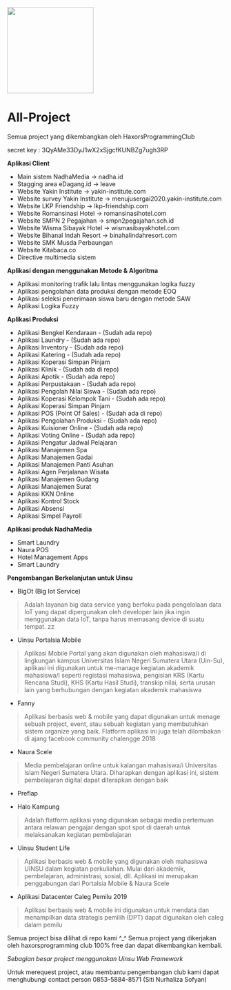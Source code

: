 <img src='https://haxors.or.id/img/logo_club.png' width='200'>

# All-Project
Semua project yang dikembangkan oleh HaxorsProgrammingClub

secret key : 3QyAMe33DyJ1wX2xSjgcfKUNBZg7ugh3RP

<strong> Aplikasi Client</strong>
- Main sistem NadhaMedia -> nadha.id
- Stagging area eDagang.id -> leave
- Website Yakin Institute -> yakin-institute.com
- Website survey Yakin Institute -> menujusergai2020.yakin-institute.com
- Website LKP Friendship -> lkp-friendship.com
- Website Romansinasi Hotel -> romansinasihotel.com
- Website SMPN 2 Pegajahan -> smpn2pegajahan.sch.id
- Website Wisma Sibayak Hotel -> wismasibayakhotel.com
- Website Bihanal Indah Resort -> binahalindahresort.com
- Website SMK Musda Perbaungan
- Website Kitabaca.co
- Directive multimedia sistem

<strong> Aplikasi dengan menggunakan Metode & Algoritma</strong>
- Aplikasi monitoring trafik lalu lintas menggunakan logika fuzzy
- Aplikasi pengolahan data produksi dengan metode EOQ
- Aplikasi seleksi penerimaan siswa baru dengan metode SAW 
- Aplikasi Logika Fuzzy

<strong> Aplikasi Produksi </strong>

- Aplikasi Bengkel Kendaraan - (Sudah ada repo)
- Aplikasi Laundry - (Sudah ada repo)
- Aplikasi Inventory - (Sudah ada repo)
- Aplikasi Katering - (Sudah ada repo)
- Aplikasi Koperasi Simpan Pinjam
- Aplikasi Klinik - (Sudah ada di repo)
- Aplikasi Apotik - (Sudah ada repo)
- Aplikasi Perpustakaan - (Sudah ada repo)
- Aplikasi Pengolah Nilai Siswa - (Sudah ada repo)
- Aplikasi Koperasi Kelompok Tani - (Sudah ada repo)
- Aplikasi Koperasi Simpan Pinjam
- Aplikasi POS (Point Of Sales) - (Sudah ada di repo)
- Aplikasi Pengolahan Produksi - (Sudah ada repo)
- Aplikasi Kuisioner Online - (Sudah ada repo)
- Aplikasi Voting Online - (Sudah ada repo)
- Aplikasi Pengatur Jadwal Pelajaran
- Aplikasi Manajemen Spa
- Aplikasi Manajemen Gadai
- Aplikasi Manajemen Panti Asuhan
- Aplikasi Agen Perjalanan Wisata
- Aplikasi Manajemen Gudang
- Aplikasi Manajemen Surat
- Aplikasi KKN Online
- Aplikasi Kontrol Stock
- Aplikasi Absensi
- Aplikasi Simpel Payroll

<strong> Aplikasi produk NadhaMedia </strong>

- Smart Laundry
- Naura POS
- Hotel Management Apps 
- Smart Laundry

<strong> Pengembangan Berkelanjutan untuk Uinsu</strong>

- BigOt (Big Iot Service)
> Adalah layanan big data service yang berfoku pada pengelolaan data IoT yang dapat dipergunakan oleh developer lain jika ingin menggunakan data IoT, tanpa harus memasang device di suatu tempat. zz

- Uinsu Portalsia Mobile
> Aplikasi Mobile Portal yang akan digunakan oleh mahasiswa/i di lingkungan kampus Universitas Islam Negeri Sumatera Utara (Uin-Su), aplikasi ini digunakan untuk me-manage kegiatan akademik mahasiswa/i seperti registasi mahasiswa, pengisian KRS (Kartu Rencana Studi), KHS (Kartu Hasil Studi), transkip nilai, serta urusan lain yang berhubungan dengan kegiatan akademik mahasiswa  

- Fanny
> Aplikasi berbasis web & mobile yang dapat digunakan untuk menage sebuah project, event, atau sebuah kegiatan yang membutuhkan sistem organize yang baik. Flatform aplikasi ini juga telah dilombakan di ajang facebook community chalengge 2018

- Naura Scele
> Media pembelajaran online untuk kalangan mahasiswa/i Universitas Islam Negeri Sumatera Utara. Diharapkan dengan aplikasi ini, sistem pembelajaran digital dapat diterapkan dengan baik

- Preflap

- Halo Kampung
> Adalah flatform aplikasi yang digunakan sebagai media pertemuan antara relawan pengajar dengan spot spot di daerah untuk melaksanakan kegiatan pembelajaran

- Uinsu Student Life
> Aplikasi berbasis web & mobile yang digunakan oleh mahasiswa UINSU dalam kegiatan perkuliahan. Mulai dari akademik, pembelajaran, administrasi, sosial, dll. Aplikasi ini merupakan penggabungan dari Portalsia Mobile & Naura Scele

- Aplikasi Datacenter Caleg Pemilu 2019
> Aplikasi berbasis web & mobile ini digunakan untuk mendata dan menampilkan data strategis pemilih (DPT) dapat digunakan oleh caleg dalam pemilu

Semua project bisa dilihat di repo kami ^_^
Semua project yang dikerjakan oleh haxorsprogramming club 100% free dan dapat dikembangkan kembali. 

<i>Sebagian besar project menggunakan Uinsu Web Framework</i>

Untuk merequest project, atau membantu pengembangan club kami dapat menghubungi contact person 0853-5884-8571 (Siti Nurhaliza Sofyan)


